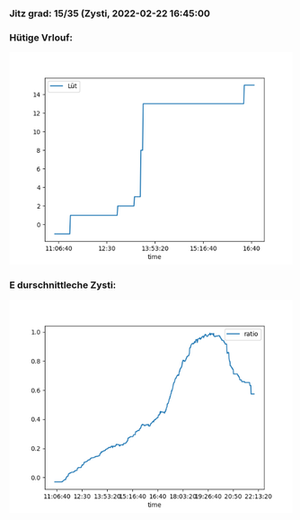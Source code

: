 ### Jitz grad: 15/35 (Zysti, 2022-02-22 16:45:00

### Hütige Vrlouf:
![Graph](Today.png)

### E durschnittleche Zysti:
![Graph](Zysti.png)